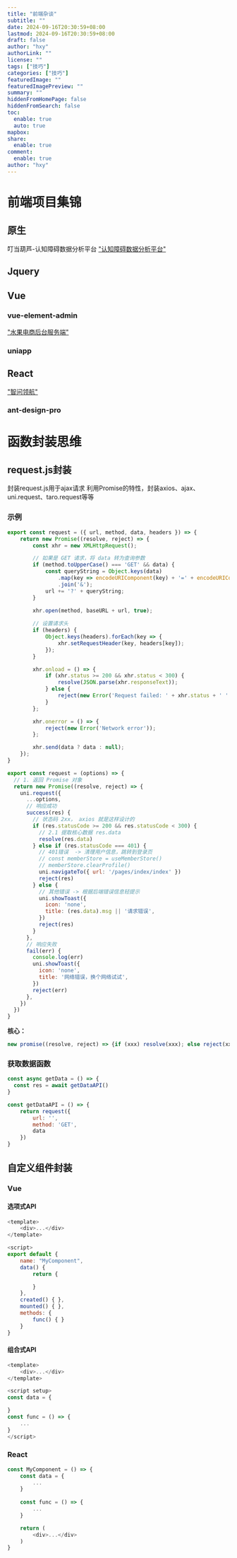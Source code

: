 ```yaml
---
title: "前端杂谈"
subtitle: ""
date: 2024-09-16T20:30:59+08:00
lastmod: 2024-09-16T20:30:59+08:00
draft: false
author: "hxy"
authorLink: ""
license: ""
tags: ["技巧"]
categories: ["技巧"]
featuredImage: ""
featuredImagePreview: ""
summary: ""
hiddenFromHomePage: false
hiddenFromSearch: false
toc:
  enable: true
  auto: true
mapbox:
share:
  enable: true
comment:
  enable: true
author: "hxy"
---
```


# 前端项目集锦
## 原生
叮当葫芦-认知障碍数据分析平台
["认知障碍数据分析平台"](http://124.220.179.33:82/)
## Jquery

## Vue
### vue-element-admin
["水果电商后台服务端"](https://management.aiyin.club/)
### uniapp

## React
["智问领航"](http://47.120.38.169:86/)
### ant-design-pro

# 函数封装思维
##  request.js封装
封装request.js用于ajax请求
利用Promise的特性，封装axios、ajax、uni.request、taro.request等等

### 示例
```javascript
export const request = ({ url, method, data, headers }) => {
    return new Promise((resolve, reject) => {
        const xhr = new XMLHttpRequest();

        // 如果是 GET 请求，将 data 转为查询参数
        if (method.toUpperCase() === 'GET' && data) {
            const queryString = Object.keys(data)
                .map(key => encodeURIComponent(key) + '=' + encodeURIComponent(data[key]))
                .join('&');
            url += '?' + queryString;
        }
        
        xhr.open(method, baseURL + url, true);

        // 设置请求头
        if (headers) {
            Object.keys(headers).forEach(key => {
                xhr.setRequestHeader(key, headers[key]);
            });
        }

        xhr.onload = () => {
            if (xhr.status >= 200 && xhr.status < 300) {
                resolve(JSON.parse(xhr.responseText));
            } else {
                reject(new Error('Request failed: ' + xhr.status + ' ' + xhr.statusText));
            }
        };

        xhr.onerror = () => {
            reject(new Error('Network error'));
        };

        xhr.send(data ? data : null);
    });
}
```

```javascript
export const request = (options) => {
  // 1. 返回 Promise 对象
  return new Promise((resolve, reject) => {
    uni.request({
      ...options,
      // 响应成功
      success(res) {
        // 状态码 2xx， axios 就是这样设计的
        if (res.statusCode >= 200 && res.statusCode < 300) {
          // 2.1 提取核心数据 res.data
          resolve(res.data)
        } else if (res.statusCode === 401) {
          // 401错误  -> 清理用户信息，跳转到登录页
          // const memberStore = useMemberStore()
          // memberStore.clearProfile()
          uni.navigateTo({ url: '/pages/index/index' })
          reject(res)
		} else {
          // 其他错误 -> 根据后端错误信息轻提示
          uni.showToast({
            icon: 'none',
            title: (res.data).msg || '请求错误',
          })
          reject(res)
        }
	  },
      // 响应失败
      fail(err) {
		console.log(err)
        uni.showToast({
          icon: 'none',
          title: '网络错误，换个网络试试',
        })
        reject(err)
      },
    })
  })
}
```
**核心：** 
```javascript
new promise((resolve, reject) => {if (xxx) resolve(xxx); else reject(xxx)})
```

### 获取数据函数
```javascript
const async getData = () => {
  const res = await getDataAPI()
}

const getDataAPI = () => {
    return request({
        url: '',
        method: 'GET',
        data
    })
}
```

## 自定义组件封装
### Vue
#### 选项式API
```javascript
<template>
    <div>...</div>
</template>

<script>
export default {
    name: "MyComponent",
    data() {
        return {

        }
    },
    created() { },
    mounted() { },
    methods: {
        func() { }
    }
}
```
#### 组合式API
```javascript
<template>
    <div>...</div>
</template>

<script setup>
const data = {

}
const func = () => {
    ...
}
</script>
```
### React
```javascript
const MyComponent = () => {
    const data = {
        ...
    }
    
    const func = () => {
        ...
    }

    return (
        <div>...</div>
    )
} 
```